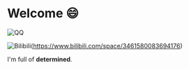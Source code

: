 # Welcome 😄


![QQ](https://img.shields.io/badge/2704534108-81A1C1.svg?style=for-the-badge&logo=qq&logoColor=skyblue)

![Bilibili](https://img.shields.io/badge/铀碘氢-81A1C1.svg?style=for-the-badge&logo=bilibili&logoColor=white)(https://www.bilibili.com/space/3461580083694176)

I'm full of **determined**.
